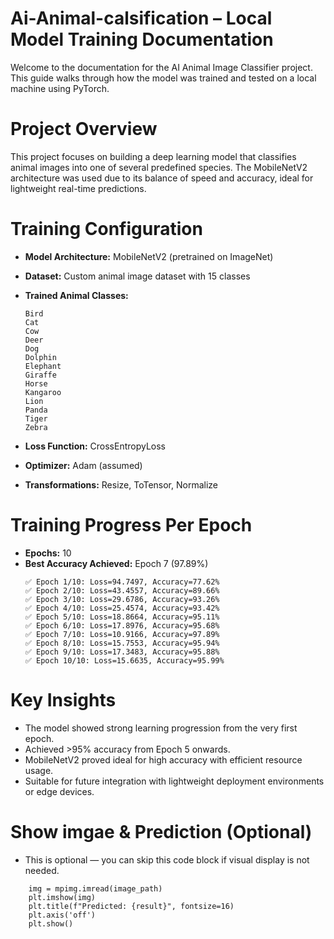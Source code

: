 # Ai-Animal-calsification – Local Model Training Documentation
Welcome to the documentation for the AI Animal Image Classifier project. This guide walks through how the model was trained and tested on a local machine using PyTorch.
# Project Overview
This project focuses on building a deep learning model that classifies animal images into one of several predefined species. The MobileNetV2 architecture was used due to its balance of speed and accuracy, ideal for lightweight real-time predictions.

# Training Configuration
- **Model Architecture:** MobileNetV2 (pretrained on ImageNet)
- **Dataset:** Custom animal image dataset with 15 classes
- **Trained Animal Classes:**
    ```Bear
    Bird
    Cat
    Cow
    Deer
    Dog
    Dolphin
    Elephant
    Giraffe
    Horse
    Kangaroo
    Lion
    Panda
    Tiger
    Zebra
    ```

- **Loss Function:** CrossEntropyLoss

- **Optimizer:** Adam (assumed)

- **Transformations:** Resize, ToTensor, Normalize

# Training Progress Per Epoch
- **Epochs:** 10
- **Best Accuracy Achieved:** Epoch 7 (97.89%)
    ```
    ✅ Epoch 1/10: Loss=94.7497, Accuracy=77.62%
    ✅ Epoch 2/10: Loss=43.4557, Accuracy=89.66%
    ✅ Epoch 3/10: Loss=29.6786, Accuracy=93.26%
    ✅ Epoch 4/10: Loss=25.4574, Accuracy=93.42%
    ✅ Epoch 5/10: Loss=18.8664, Accuracy=95.11%
    ✅ Epoch 6/10: Loss=17.8976, Accuracy=95.68%
    ✅ Epoch 7/10: Loss=10.9166, Accuracy=97.89%
    ✅ Epoch 8/10: Loss=15.7553, Accuracy=95.94%
    ✅ Epoch 9/10: Loss=17.3483, Accuracy=95.88%
    ✅ Epoch 10/10: Loss=15.6635, Accuracy=95.99%
    ```

# Key Insights

- The model showed strong learning progression from the very first epoch.
- Achieved >95% accuracy from Epoch 5 onwards.
- MobileNetV2 proved ideal for high accuracy with efficient resource usage.
- Suitable for future integration with lightweight deployment environments or edge devices.

# Show imgae & Prediction (Optional)
- This is optional — you can skip this code block if visual display is not needed.
``` ## Show image
    img = mpimg.imread(image_path)
    plt.imshow(img)
    plt.title(f"Predicted: {result}", fontsize=16)
    plt.axis('off')
    plt.show()
```
